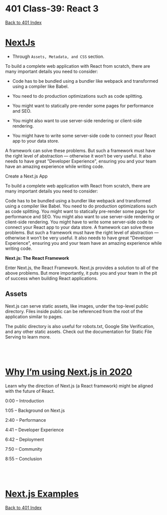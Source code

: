 # 401 Class-39: React 3
[Back to 401 Index](401-index.md)<br>

# [NextJs](https://nextjs.org/learn/basics/create-nextjs-app)
- Through `Assets, Metadata, and CSS` section.

To build a complete web application with React from scratch, there are many important details you need to consider:

- Code has to be bundled using a bundler like webpack and transformed using a compiler like Babel.
- You need to do production optimizations such as code splitting.

- You might want to statically pre-render some pages for performance and SEO. 
- You might also want to use server-side rendering or client-side rendering.
- You might have to write some server-side code to connect your React app to your data store.

A framework can solve these problems. But such a framework must have the right level of abstraction — otherwise it won’t be very useful. It also needs to have great "Developer Experience", ensuring you and your team have an amazing experience while writing code.


Create a Next.js App

To build a complete web application with React from scratch, there are many important details you need to consider:

Code has to be bundled using a bundler like webpack and transformed using a compiler like Babel.
You need to do production optimizations such as code splitting.
You might want to statically pre-render some pages for performance and SEO. You might also want to use server-side rendering or client-side rendering.
You might have to write some server-side code to connect your React app to your data store.
A framework can solve these problems. But such a framework must have the right level of abstraction — otherwise it won’t be very useful. It also needs to have great "Developer Experience", ensuring you and your team have an amazing experience while writing code.

**Next.js: The React Framework**

Enter Next.js, the React Framework. Next.js provides a solution to all of the above problems. But more importantly, it puts you and your team in the pit of success when building React applications.

## Assets

Next.js can serve static assets, like images, under the top-level public directory. Files inside public can be referenced from the root of the application similar to pages.

The public directory is also useful for robots.txt, Google Site Verification, and any other static assets. Check out the documentation for Static File Serving to learn more.


<br>
<br>

# [Why I’m using Next.js in 2020](https://www.youtube.com/watch?v=rtgbaKBhdkk&ab_channel=LeeRobinson)

Learn why the direction of Next.js (a React framework) might be aligned with the future of React.


0:00​ – Introduction

1:05​ – Background on Next.js

2:40​ – Performance

4:41​ – Developer Experience

6:42​ – Deployment

7:50​ – Community

8:55​ – Conclusion


<br>
<br>

# [Next.js Examples](https://github.com/vercel/next.js/tree/canary/examples)



[Back to 401 Index](401-index.md)